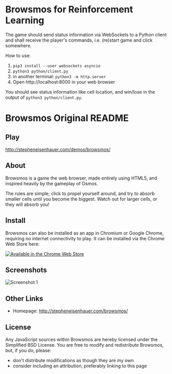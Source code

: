 # Browsmos for Reinforcement Learning

The game should send status information via WebSockets to a Python client and shall receive the player's commands, i.e. (re)start game and click somewhere.

How to use:
1. `pip3 install --user websockets asyncio`
2. `python3 python/client.py`
3. in another terminal: `python3 -m http.server`
4. Open http://localhost:8000 in your web browser

You should see status information like cell location, and win/lose in the output of `python3 python/client.py`.

# Browsmos Original README

## Play

http://stepheneisenhauer.com/demos/browsmos/

## About

Browsmos is a game the web browser, made entirely using HTML5, and inspired 
heavily by the gameplay of Osmos.

The rules are simple; click to propel yourself around, and try to absorb 
smaller cells until you become the biggest. Watch out for larger cells, or 
they will absorb you!

## Install

Browsmos can also be installed as an app in Chromium or Google Chrome, 
requiring no internet connectivity to play. It can be installed via the 
Chrome Web Store here:

[![Available in the Chrome Web Store](https://developer.chrome.com/webstore/images/ChromeWebStore_Badge_v2_206x58.png)](https://chrome.google.com/webstore/detail/browsmos/kmijdbjgikpiadlbldnmldfgfepigkip)

## Screenshots

![Screenshot 1](http://stepheneisenhauer.com/images/screenshots/browsmos.png)

## Other Links

* Homepage: http://stepheneisenhauer.com/browsmos/

## License

Any JavaScript sources within Browsmos are hereby licensed under the 
Simplified BSD License. You are free to modify and redistribute Browsmos, 
but, if you do, please:

* don't distribute modifications as though they are my own
* consider including an attribution, preferably linking to this page
